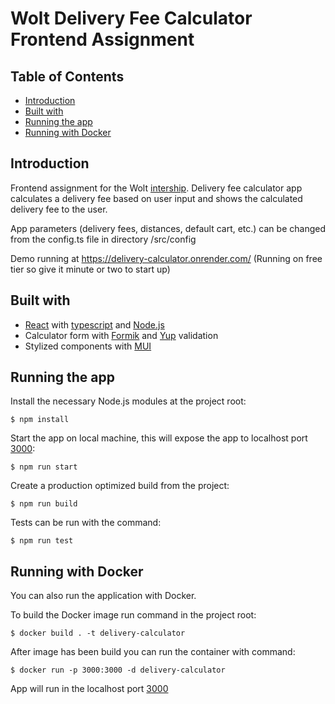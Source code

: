 # Wolt Delivery Fee Calculator Frontend Assignment

## Table of Contents

- [Introduction](#introduction)
- [Built with](#built-with)
- [Running the app](#running-the-app)
- [Running with Docker](#running-with-docker)

## Introduction

Frontend assignment for the Wolt [intership](https://github.com/woltapp/engineering-summer-intern-2023).
Delivery fee calculator app calculates a delivery fee based on user input and shows the calculated delivery fee to the user.

App parameters (delivery fees, distances, default cart, etc.) can be changed from the config.ts file in directory /src/config

Demo running at https://delivery-calculator.onrender.com/ (Running on free tier so give it minute or two to start up)

## Built with

- [React](https://reactjs.org/) with [typescript](https://www.typescriptlang.org/) and [Node.js](https://nodejs.org/en/)
- Calculator form with [Formik](https://github.com/jaredpalmer/formik) and [Yup](https://github.com/jquense/yup) validation
- Stylized components with [MUI](https://github.com/mui/material-ui)

## Running the app

Install the necessary Node.js modules at the project root:
```
$ npm install
```

Start the app on local machine, this will expose the app to localhost port [3000](http://localhost:3000/):
```
$ npm run start
```

Create a production optimized build from the project:
```
$ npm run build
```

Tests can be run with the command:
```
$ npm run test
```

## Running with Docker

You can also run the application with Docker.

To build the Docker image run command in the project root:
```
$ docker build . -t delivery-calculator
```

After image has been build you can run the container with command:
```
$ docker run -p 3000:3000 -d delivery-calculator
```

App will run in the localhost port [3000](http://localhost:3000/)
